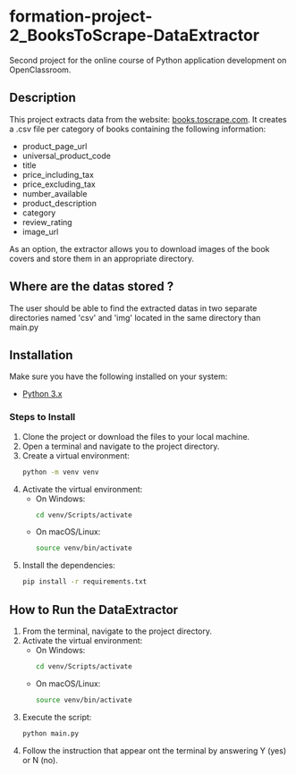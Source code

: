 # formation-project-2_BooksToScrape-DataExtractor

Second project for the online course of Python application development on OpenClassroom.

## Description

This project extracts data from the website: [books.toscrape.com](https://books.toscrape.com/index.html).
It creates a .csv file per category of books containing the following information:

- product_page_url
- universal_product_code
- title
- price_including_tax
- price_excluding_tax
- number_available
- product_description
- category
- review_rating
- image_url

As an option, the extractor allows you to download images of the book covers and store them in an appropriate directory.

## Where are the datas stored ?

The user should be able to find the extracted datas in two separate directories named 'csv' and 'img' located in the same directory than main.py 

## Installation

Make sure you have the following installed on your system:

- [Python 3.x](https://www.python.org/downloads/)

### Steps to Install

1. Clone the project or download the files to your local machine.
2. Open a terminal and navigate to the project directory.
3. Create a virtual environment:
    ```bash
    python -m venv venv
    ```
4. Activate the virtual environment:
    - On Windows:
        ```bash
        cd venv/Scripts/activate
        ```
    - On macOS/Linux:
        ```bash
        source venv/bin/activate
        ```
5. Install the dependencies:
    ```bash
    pip install -r requirements.txt
    ```

## How to Run the DataExtractor

1. From the terminal, navigate to the project directory.
2. Activate the virtual environment:
    - On Windows:
        ```bash
        cd venv/Scripts/activate
        ```
    - On macOS/Linux:
        ```bash
        source venv/bin/activate
        ```
3. Execute the script:
    ```bash
    python main.py
    ```
4. Follow the instruction that appear ont the terminal by answering Y (yes) or N (no).